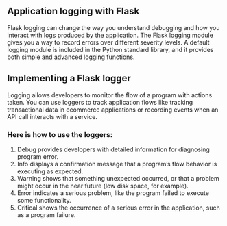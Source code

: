 ## Application logging with Flask

Flask logging can change the way you understand debugging and how you interact with logs produced by the application. The Flask logging module gives you a way to record errors over different severity levels. A default logging module is included in the Python standard library, and it provides both simple and advanced logging functions.


## Implementing a Flask logger

Logging allows developers to monitor the flow of a program with actions taken. You can use loggers to track application flows like tracking transactional data in ecommerce applications or recording events when an API call interacts with a service.

### Here is how to use the loggers:

1. Debug provides developers with detailed information for diagnosing program error.
2. Info displays a confirmation message that a program’s flow behavior is executing as expected.
3. Warning shows that something unexpected occurred, or that a problem might occur in the near future (low disk space, for example).
4. Error indicates a serious problem, like the program failed to execute some functionality.
5. Critical shows the occurrence of a serious error in the application, such as a program failure.